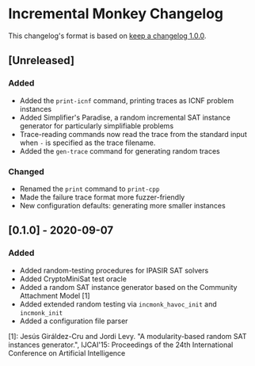 # Incremental Monkey Changelog

This changelog's format is based on [keep a changelog 1.0.0](https://keepachangelog.com/en/1.0.0/).

## [Unreleased]

### Added
- Added the `print-icnf` command, printing traces as ICNF problem instances
- Added Simplifier's Paradise, a random incremental SAT instance generator for particularly simplifiable problems
- Trace-reading commands now read the trace from the standard input when `-` is specified as the trace filename.
- Added the `gen-trace` command for generating random traces

### Changed

- Renamed the `print` command to `print-cpp`
- Made the failure trace format more fuzzer-friendly
- New configuration defaults: generating more smaller instances

## [0.1.0] - 2020-09-07
### Added
- Added random-testing procedures for IPASIR SAT solvers
- Added CryptoMiniSat test oracle
- Added a random SAT instance generator based on the Community Attachment Model [1]
- Added extended random testing via `incmonk_havoc_init` and `incmonk_init`
- Added a configuration file parser


[1]: Jesús Giráldez-Cru and Jordi Levy. "A modularity-based random SAT instances generator.", IJCAI'15: Proceedings of the 24th International Conference on Artificial Intelligence
